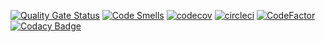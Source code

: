 [![Quality Gate Status](https://sonarcloud.io/api/project_badges/measure?project=renke0_resauce&metric=alert_status)](https://sonarcloud.io/dashboard?id=renke0_resauce)
[![Code Smells](https://sonarcloud.io/api/project_badges/measure?project=renke0_resauce&metric=code_smells)](https://sonarcloud.io/dashboard?id=renke0_resauce)
[![codecov](https://codecov.io/gh/renke0/resauce/branch/master/graph/badge.svg?token=2VqEBK9PGI)](https://codecov.io/gh/renke0/resauce)
[![circleci](https://circleci.com/gh/renke0/resauce.svg?style=shield)](https://app.circleci.com/pipelines/github/renke0/resauce)
[![CodeFactor](https://www.codefactor.io/repository/github/renke0/resauce/badge)](https://www.codefactor.io/repository/github/renke0/resauce)
[![Codacy Badge](https://app.codacy.com/project/badge/Grade/99bd861607e3426aa47cf45dea224914)](https://www.codacy.com/gh/renke0/resauce/dashboard?utm_source=github.com&amp;utm_medium=referral&amp;utm_content=renke0/resauce&amp;utm_campaign=Badge_Grade)
